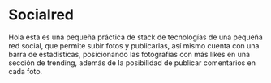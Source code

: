 # Socialred

Hola esta es una pequeña práctica de stack de tecnologías de una pequeña red social, que permite subir fotos y publicarlas, así mismo cuenta con una barra de estadísticas, 
posicionando las fotografías con más likes en una sección de trending, además de la posibilidad de publicar comentarios en cada foto.
